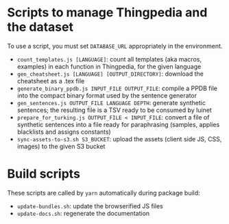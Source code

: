 # Scripts to manage Thingpedia and the dataset

To use a script, you must set `DATABASE_URL` appropriately in the environment.

- `count_templates.js [LANGUAGE]`: count all templates (aka macros, examples) in each function in Thingpedia, for the given language
- `gen_cheatsheet.js [LANGUAGE] [OUTPUT_DIRECTORY]`: download the cheatsheet as a .tex file
- `generate_binary_ppdb.js INPUT_FILE OUTPUT_FILE`: compile a PPDB file into the compact binary format used by the sentence generator
- `gen_sentences.js OUTPUT_FILE LANGUAGE DEPTH`: generate synthetic sentences; the resulting file is a TSV ready to be consumed by luinet
- `prepare_for_turking.js OUTPUT_FILE < INPUT_FILE`: convert a file of synthetic sentences into a file ready for paraphrasing (samples, applies blacklists and assigns constants)
- `sync-assets-to-s3.sh S3_BUCKET`: upload the assets (client side JS, CSS, images) to the given S3 bucket

# Build scripts

These scripts are called by `yarn` automatically during package build:

- `update-bundles.sh`: update the browserified JS files
- `update-docs.sh`: regenerate the documentation
